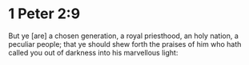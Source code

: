 # 1 Peter 2:9

But ye [are] a chosen generation, a royal priesthood, an holy nation, a peculiar people; that ye should shew forth the praises of him who hath called you out of darkness into his marvellous light: